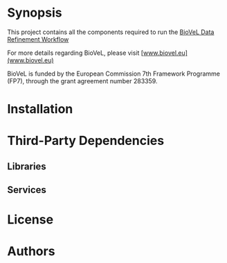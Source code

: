 
Synopsis
========
This project contains all the components required to run the [BioVeL Data Refinement Workflow](https://wiki.biovel.eu/display/doc/Data+Refinement+Workflow)

For more details regarding BioVeL, please visit [www.biovel.eu](www.biovel.eu)

BioVeL is funded by the European Commission 7th Framework Programme (FP7), through the grant agreement number 283359.

Installation
============



Third-Party Dependencies
========================

Libraries
---------

Services
-------

License
=======


Authors
=======

